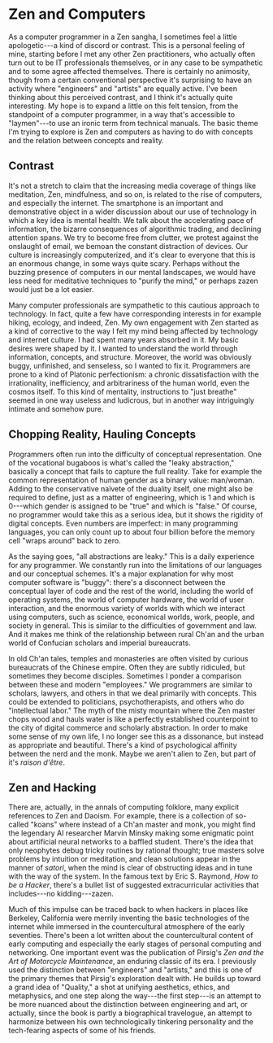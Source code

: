 # Zen and Computers

As a computer programmer in a Zen sangha, I sometimes feel a little
apologetic---a kind of discord or contrast.  This is a personal
feeling of mine, starting before I met any other Zen practitioners,
who actually often turn out to be IT professionals themselves, or in
any case to be sympathetic and to some agree affected themselves.
There is certainly no animosity, though from a certain conventional
perspective it's surprising to have an activity where "engineers" and
"artists" are equally active.  I've been thinking about this perceived
contrast, and I think it's actually quite interesting.  My hope is to
expand a little on this felt tension, from the standpoint of a
computer programmer, in a way that's accessible to "laymen"---to use
an ironic term from technical manuals.  The basic theme I'm trying to
explore is Zen and computers as having to do with concepts and the
relation between concepts and reality.

## Contrast

It's not a stretch to claim that the increasing media coverage of
things like meditation, Zen, mindfulness, and so on, is related to the
rise of computers, and especially the internet.  The smartphone is an
important and demonstrative object in a wider discussion about our use
of technology in which a key idea is mental health.  We talk about the
accelerating pace of information, the bizarre consequences of
algorithmic trading, and declining attention spans.  We try to become
free from clutter, we protest against the onslaught of email, we
bemoan the constant distraction of devices.  Our culture is
increasingly computerized, and it's clear to everyone that this is an
enormous change, in some ways quite scary.  Perhaps without the
buzzing presence of computers in our mental landscapes, we would have
less need for meditative techniques to "purify the mind," or perhaps
zazen would just be a lot easier.

Many computer professionals are sympathetic to this cautious approach
to technology.  In fact, quite a few have corresponding interests in
for example hiking, ecology, and indeed, Zen.  My own engagement with
Zen started as a kind of corrective to the way I felt my mind being
affected by technology and internet culture.  I had spent many years
absorbed in it.  My basic desires were shaped by it.  I wanted
to understand the world through information, concepts, and structure.
Moreover, the world was obviously buggy, unfinished, and senseless, so
I wanted to fix it.  Programmers are prone to a kind of Platonic
perfectionism: a chronic dissatisfaction with the irrationality,
inefficiency, and arbitrariness of the human world, even the cosmos
itself.  To this kind of mentality, instructions to "just breathe"
seemed in one way useless and ludicrous, but in another way
intriguingly intimate and somehow pure.

## Chopping Reality, Hauling Concepts

Programmers often run into the difficulty of conceptual
representation.  One of the vocational bugaboos is what's called the
"leaky abstraction," basically a concept that fails to capture the
full reality.  Take for example the common representation of human
gender as a binary value: man/woman.  Adding to the conservative
naïvete of the duality itself, one might also be required to define,
just as a matter of engineering, which is 1 and which is 0---which
gender is assigned to be "true" and which is "false."  Of course, no
programmer would take this as a serious idea, but it shows the
rigidity of digital concepts.  Even numbers are imperfect: in many
programming languages, you can only count up to about four billion
before the memory cell "wraps around" back to zero.

As the saying goes, "all abstractions are leaky."  This is a daily
experience for any programmer.  We constantly run into the limitations
of our languages and our conceptual schemes.  It's a major explanation
for why most computer software is "buggy": there's a disconnect
between the conceptual layer of code and the rest of the world,
including the world of operating systems, the world of computer
hardware, the world of user interaction, and the enormous variety of
worlds with which we interact using computers, such as science,
economical worlds, work, people, and society in general.  This is
similar to the difficulties of government and law.  And it makes me
think of the relationship between rural Ch'an and the urban world of
Confucian scholars and imperial bureaucrats.

In old Ch'an tales, temples and monasteries are often visited by
curious bureaucrats of the Chinese empire.  Often they are subtly
ridiculed, but sometimes they become disciples.  Sometimes I ponder a
comparison between these and modern "employees."  We programmers are
similar to scholars, lawyers, and others in that we deal primarily
with concepts.  This could be extended to politicians,
psychotherapists, and others who do "intellectual labor."  The myth of
the misty mountain where the Zen master chops wood and hauls water is
like a perfectly established counterpoint to the city of digital
commerce and scholarly abstraction.  In order to make some sense of my
own life, I no longer see this as a dissonance, but instead as
appropriate and beautiful.  There's a kind of psychological affinity
between the nerd and the monk.  Maybe we aren't alien to Zen, but part
of it's *raison d'être*.

## Zen and Hacking

There are, actually, in the annals of computing folklore, many
explicit references to Zen and Daoism.  For example, there is a
collection of so-called "koans" where instead of a Ch'an master and
monk, you might find the legendary AI researcher Marvin Minsky making
some enigmatic point about artificial neural networks to a baffled
student.  There's the idea that only neophytes debug tricky routines
by rational thought; true masters solve problems by intuition or
meditation, and clean solutions appear in the manner of *satori*, when
the mind is clear of obstructing ideas and in tune with the way of the
system.  In the famous text by Eric S. Raymond, *How to be a Hacker*,
there's a bullet list of suggested extracurricular activities that
includes---no kidding---zazen.

Much of this impulse can be traced back to when hackers in places like
Berkeley, California were merrily inventing the basic technologies of
the internet while immersed in the countercultural atmosphere of the
early seventies.  There's been a lot written about the countercultural
content of early computing and especially the early stages of personal
computing and networking.  One important event was the publication of
Pirsig's *Zen and the Art of Motorcycle Maintenance*, an enduring
classic of its era.  I previously used the distinction between
"engineers" and "artists," and this is one of the primary themes that
Pirsig's exploration dealt with.  He builds up toward a grand idea of
"Quality," a shot at unifying aesthetics, ethics, and metaphysics, and
one step along the way---the first step---is an attempt to be more
nuanced about the distinction between engineering and art, or
actually, since the book is partly a biographical travelogue, an
attempt to harmonize between his own technologically tinkering
personality and the tech-fearing aspects of some of his friends.

